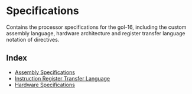 # Specifications
Contains the processor specifications for the gol-16, including the custom assembly language, hardware architecture and
register transfer language notation of directives.

## Index
- [Assembly Specifications](./gasm_spec.txt)
- [Instruction Register Transfer Language](./instructionRTL.txt)
- [Hardware Specifications](./hardware.txt)
